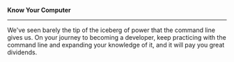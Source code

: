 **Know Your Computer**

---

We've seen barely the tip of the iceberg of power that the command line gives
us. On your journey to becoming a developer, keep practicing with the command
line and expanding your knowledge of it, and it will pay you great dividends.
